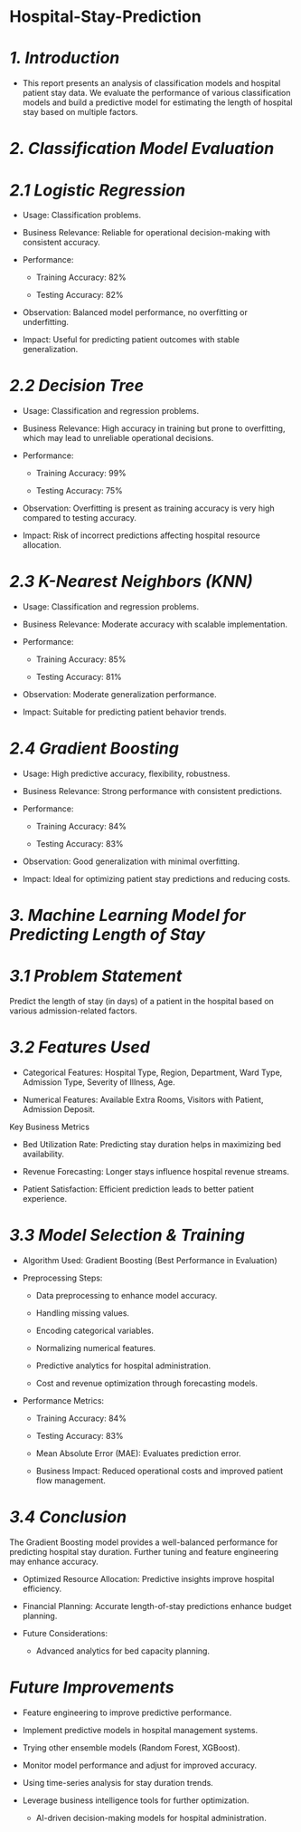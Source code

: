# Hospital-Stay-Prediction
# *1. Introduction*
- This report presents an analysis of classification models and hospital patient stay data. We evaluate the performance of various classification models and build a predictive model for estimating the length of hospital stay based on multiple factors.
  
# *2. Classification Model Evaluation*
# *2.1 Logistic Regression*

- Usage: Classification problems.

- Business Relevance: Reliable for operational decision-making with consistent accuracy.

- Performance:

   - Training Accuracy: 82%

  - Testing Accuracy: 82%

 - Observation: Balanced model performance, no overfitting or underfitting.

 - Impact: Useful for predicting patient outcomes with stable generalization.

# *2.2 Decision Tree*

- Usage: Classification and regression problems.

-  Business Relevance: High accuracy in training but prone to overfitting, which may lead to            unreliable operational decisions.

- Performance:

   - Training Accuracy: 99%

   - Testing Accuracy: 75%

- Observation: Overfitting is present as training accuracy is very high compared to testing accuracy.

- Impact: Risk of incorrect predictions affecting hospital resource allocation.

# *2.3 K-Nearest Neighbors (KNN)*

- Usage: Classification and regression problems.

- Business Relevance: Moderate accuracy with scalable implementation.

- Performance:

     - Training Accuracy: 85%

     - Testing Accuracy: 81%

- Observation: Moderate generalization performance.

- Impact: Suitable for predicting patient behavior trends.

# *2.4 Gradient Boosting*

- Usage: High predictive accuracy, flexibility, robustness.

- Business Relevance: Strong performance with consistent predictions.

- Performance:

     - Training Accuracy: 84%

    - Testing Accuracy: 83%

- Observation: Good generalization with minimal overfitting.

- Impact: Ideal for optimizing patient stay predictions and reducing costs.

# *3. Machine Learning Model for Predicting Length of Stay*   
# *3.1 Problem Statement*

Predict the length of stay (in days) of a patient in the hospital based on various admission-related factors.

# *3.2 Features Used*

- Categorical Features: Hospital Type, Region, Department, Ward Type, Admission Type, Severity of Illness, Age.

- Numerical Features: Available Extra Rooms, Visitors with Patient, Admission Deposit.

 Key Business Metrics

- Bed Utilization Rate: Predicting stay duration helps in maximizing bed availability.

- Revenue Forecasting: Longer stays influence hospital revenue streams.

- Patient Satisfaction: Efficient prediction leads to better patient experience.

# *3.3 Model Selection & Training*

- Algorithm Used: Gradient Boosting (Best Performance in Evaluation)

- Preprocessing Steps:

    - Data preprocessing to enhance model accuracy.

    - Handling missing values.
 
    - Encoding categorical variables.

    - Normalizing numerical features.
 
    - Predictive analytics for hospital administration.
 
    - Cost and revenue optimization through forecasting models.

- Performance Metrics:

     - Training Accuracy: 84%

     - Testing Accuracy: 83%

     - Mean Absolute Error (MAE): Evaluates prediction error.
 
     - Business Impact: Reduced operational costs and improved patient flow management.
       
# *3.4 Conclusion*

The Gradient Boosting model provides a well-balanced performance for predicting hospital stay duration. Further tuning and feature engineering may enhance accuracy.

- Optimized Resource Allocation: Predictive insights improve hospital efficiency.

- Financial Planning: Accurate length-of-stay predictions enhance budget planning.

- Future Considerations:

     - Advanced analytics for bed capacity planning.
       
# *Future Improvements*
- Feature engineering to improve predictive performance.

- Implement predictive models in hospital management systems.

- Trying other ensemble models (Random Forest, XGBoost).

- Monitor model performance and adjust for improved accuracy.

- Using time-series analysis for stay duration trends.

- Leverage business intelligence tools for further optimization.
     - AI-driven decision-making models for hospital administration.
